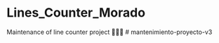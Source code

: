 # Lines_Counter_Morado
Maintenance of line counter project
👏👏👏
#   m a n t e n i m i e n t o - p r o y e c t o - v 3  
 